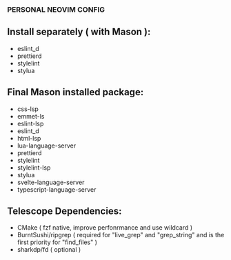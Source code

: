### PERSONAL NEOVIM CONFIG

## Install separately ( with Mason ):
- eslint_d
- prettierd
- stylelint
- stylua

## Final Mason installed package:
- css-lsp
- emmet-ls
- eslint-lsp
- eslint_d
- html-lsp
- lua-language-server
- prettierd
- stylelint
- stylelint-lsp
- stylua
- svelte-language-server
- typescript-language-server

## Telescope Dependencies:

- CMake ( fzf native, improve perfonrmance and use wildcard )
- BurntSushi/ripgrep ( required for "live_grep" and "grep_string" and is the first priority for "find_files" )
- sharkdp/fd ( optional )
